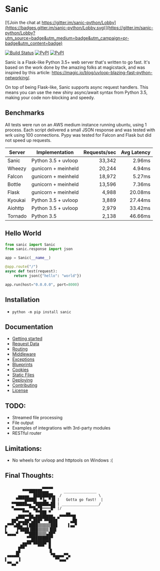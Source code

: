 # Sanic

[![Join the chat at https://gitter.im/sanic-python/Lobby](https://badges.gitter.im/sanic-python/Lobby.svg)](https://gitter.im/sanic-python/Lobby?utm_source=badge&utm_medium=badge&utm_campaign=pr-badge&utm_content=badge)

[![Build Status](https://travis-ci.org/channelcat/sanic.svg?branch=master)](https://travis-ci.org/channelcat/sanic)
[![PyPI](https://img.shields.io/pypi/v/sanic.svg)](https://pypi.python.org/pypi/sanic/)
[![PyPI](https://img.shields.io/pypi/pyversions/sanic.svg)](https://pypi.python.org/pypi/sanic/)

Sanic is a Flask-like Python 3.5+ web server that's written to go fast.  It's based on the work done by the amazing folks at magicstack, and was inspired by this article: https://magic.io/blog/uvloop-blazing-fast-python-networking/.

On top of being Flask-like, Sanic supports async request handlers.  This means you can use the new shiny async/await syntax from Python 3.5, making your code non-blocking and speedy.

## Benchmarks

All tests were run on an AWS medium instance running ubuntu, using 1 process.  Each script delivered a small JSON response and was tested with wrk using 100 connections.  Pypy was tested for Falcon and Flask but did not speed up requests.



| Server  | Implementation      | Requests/sec | Avg Latency |
| ------- | ------------------- | ------------:| -----------:|
| Sanic   | Python 3.5 + uvloop |       33,342 |      2.96ms |
| Wheezy  | gunicorn + meinheld |       20,244 |      4.94ms |
| Falcon  | gunicorn + meinheld |       18,972 |      5.27ms |
| Bottle  | gunicorn + meinheld |       13,596 |      7.36ms |
| Flask   | gunicorn + meinheld |        4,988 |     20.08ms |
| Kyoukai | Python 3.5 + uvloop |        3,889 |     27.44ms |
| Aiohttp | Python 3.5 + uvloop |        2,979 |     33.42ms |
| Tornado | Python 3.5          |        2,138 |     46.66ms |

## Hello World

```python
from sanic import Sanic
from sanic.response import json

app = Sanic(__name__)

@app.route("/")
async def test(request):
    return json({"hello": "world"})

app.run(host="0.0.0.0", port=8000)
```

## Installation
 * `python -m pip install sanic`

## Documentation
 * [Getting started](docs/getting_started.md)
 * [Request Data](docs/request_data.md)
 * [Routing](docs/routing.md)
 * [Middleware](docs/middleware.md)
 * [Exceptions](docs/exceptions.md)
 * [Blueprints](docs/blueprints.md)
 * [Cookies](docs/cookies.md)
 * [Static Files](docs/static_files.md)
 * [Deploying](docs/deploying.md)
 * [Contributing](docs/contributing.md)
 * [License](LICENSE)

## TODO:
 * Streamed file processing
 * File output
 * Examples of integrations with 3rd-party modules
 * RESTful router

## Limitations:
 * No wheels for uvloop and httptools on Windows :(

## Final Thoughts:

                     ▄▄▄▄▄
            ▀▀▀██████▄▄▄       _______________
          ▄▄▄▄▄  █████████▄  /                 \
         ▀▀▀▀█████▌ ▀▐▄ ▀▐█ |   Gotta go fast!  | 
       ▀▀█████▄▄ ▀██████▄██ | _________________/
       ▀▄▄▄▄▄  ▀▀█▄▀█════█▀ |/
            ▀▀▀▄  ▀▀███ ▀       ▄▄
         ▄███▀▀██▄████████▄ ▄▀▀▀▀▀▀█▌
       ██▀▄▄▄██▀▄███▀ ▀▀████      ▄██
    ▄▀▀▀▄██▄▀▀▌████▒▒▒▒▒▒███     ▌▄▄▀
    ▌    ▐▀████▐███▒▒▒▒▒▐██▌
    ▀▄▄▄▄▀   ▀▀████▒▒▒▒▄██▀
              ▀▀█████████▀
            ▄▄██▀██████▀█
          ▄██▀     ▀▀▀  █
         ▄█             ▐▌
     ▄▄▄▄█▌              ▀█▄▄▄▄▀▀▄
    ▌     ▐                ▀▀▄▄▄▀
     ▀▀▄▄▀
